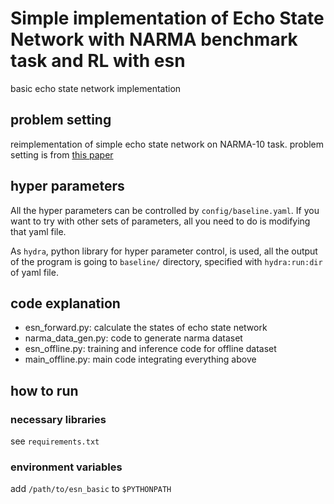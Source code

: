 # Simple implementation of Echo State Network with NARMA benchmark task and RL with esn
basic echo state network implementation

## problem setting
reimplementation of simple echo state network on NARMA-10 task.
problem setting is from [this paper](http://www.deepscn.com/pdfs/Jaeger_2002.pdf)

## hyper parameters
All the hyper parameters can be controlled by ```config/baseline.yaml```. If you want to try with other sets of parameters, all you need to do is modifying that yaml file.

As `hydra`, python library for hyper parameter control, is used, all the output of the program is going to `baseline/` directory, specified with `hydra:run:dir` of yaml file. 

## code explanation
- esn_forward.py: calculate the states of echo state network
- narma_data_gen.py: code to generate narma dataset
- esn_offline.py: training and inference code for offline dataset 
- main_offline.py: main code integrating everything above

## how to run
### necessary libraries
see `requirements.txt`
### environment variables
add `/path/to/esn_basic` to `$PYTHONPATH`
